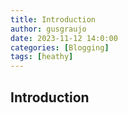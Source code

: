 ```yaml
---
title: Introduction
author: gusgraujo
date: 2023-11-12 14:0:00
categories: [Blogging]
tags: [heathy]
---
```


## Introduction